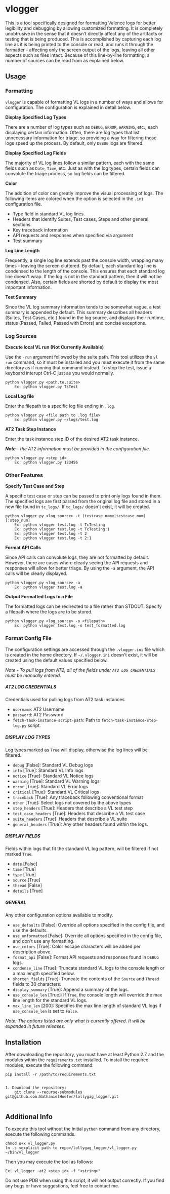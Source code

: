 # vlogger
This is a tool specifically designed for formatting Valence logs for better legibility and debugging by allowing customized formatting. It is completely unobtrusive in the sense that it doesn't directly affect any of the artifacts or testing that is being produced. This is accomplished by capturing each log line as it is being printed to the console or read, and runs it through the formatter - affecting only the screen output of the logs, leaving all other aspects such as files intact. Because of this line-by-line formatting, a number of sources can be read from as explained below.

## Usage

### Formatting

`vlogger` is capable of formatting VL logs in a number of ways and allows for configuration.
The configuration is explained in detail below. 

**Display Specified Log Types**

There are a number of log types such as `DEBUG`, `ERROR`, `WARNING`, etc., each displaying certain information.
Often, there are log types that list unnecessary information for triage, so providing a way for filtering those logs speed up the process. 
By default, only `DEBUG` logs are filtered.

**Display Specified Log Fields**

The majority of VL log lines follow a similar pattern, each with the same fields such as `Date`, `Time`, etc.
Just as with the log types, certain fields can convolute the triage process, so log fields can be filtered.

**Color**

The addition of color can greatly improve the visual processing of logs. 
The following items are colored when the option is selected in the `.ini` configuration file.
* Type field in standard VL log lines.
* Headers that identify Suites, Test cases, Steps and other general sections.
* Key traceback information
* API requests and responses when specified via argument
* Test summary
    
**Log Line Length**

Frequently, a single log line extends past the console width, wrapping many times - leaving the screen cluttered.
By default, each standard log line is condensed to the length of the console. 
This ensures that each standard log line doesn't wrap. 
If the log is not in the standard pattern, then it will not be condensed.
Also, certain fields are shorted by default to display the most important information.

**Test Summary**

Since the VL log summary information tends to be somewhat vague, a test summary is appended by default.
This summary describes all headers (Suites, Test Cases, etc.) found in the log source, 
and displays their runtime, status (Passed, Failed, Passed with Errors) and concise exceptions.

### Log Sources

**Execute local VL run (Not Currently Available)** 

Use the `-run` argument followed by the suite path. This tool utilizes the `vl run` command, so it must be installed and you must execute it from the same directory as if running that command instead. To stop the test, issue a keyboard interupt Ctrl-C just as you would normally.

```
python vlogger.py <path.to.suite>
    Ex: python vlogger.py TsTest
```

**Local Log file**

Enter the filepath to a specific log file ending in `.log`. 

```
python vlogger.py <file path to .log file>
    Ex: python vlogger.py ~/logs/test.log
```

**AT2 Task Step Instance**

Enter the task instance step ID of the desired AT2 task instance.

*__Note__ - the AT2 information must be provided in the configuration file.*

```
python vlogger.py <step id>
    Ex: python vlogger.py 123456
```
### Other Features

**Specify Test Case and Step** 

A specific test case or step can be passed to print only logs found in them.
The specified logs are first parsed from the original log file and stored in a new file found in `tc_logs/`.
If `tc_logs/` doesn't exist, it will be created. 

```
python vlogger.py <log_source> -t (testcase_name|testcase_num)[:step_num]
    Ex: python vlogger test.log -t TcTesting
    Ex: python vlogger test.log -t TcTesting:1
    Ex: python vlogger test.log -t 2
    Ex: python vlogger test.log -t 2:1
```

**Format API Calls** 

Since API calls can convolute logs, they are not formatted by default. 
However, there are cases where clearly seeing the API requests and responses will allow for better triage.
By using the `-a` argument, the API calls will be clearly displayed.

```
python vlogger.py <log_source> -a
    Ex: python vlogger test.log -a
```
**Output Formatted Logs to a File** 

The formatted logs can be redirected to a file rather than STDOUT. 
Specify a filepath where the logs are to be stored. 

```
python vlogger.py <log_source> -o <filepath>
    Ex: python vlogger test.log -o test_formatted.log
```

### Format Config File

The configuration settings are accessed through the `.vlogger.ini` file which is created in the home directory.
If `~/.vlogger.ini` doesn't exist, it will be created using the default values specified below. 

*Note - To pull logs from AT2, all of the fields under `AT2 LOG CREDENTIALS` must be manually entered.*
 
##### AT2 LOG CREDENTIALS
Credentials used for pulling logs from AT2 task instances
* `username`: AT2 Username
* `password`: AT2 Password
* `fetch-task-instance-script-path`: Path to `fetch-task-instance-step-log.py` script.

##### DISPLAY LOG TYPES
Log types marked as `True` will display, otherwise the log lines will be filtered.
* `debug` [False]: Standard VL Debug logs 
* `info` [True]: Standard VL Info logs 
* `notice` [True]: Standard VL Notice logs 
* `warning` [True]: Standard VL Warning logs 
* `error` [True]: Standard VL Error logs 
* `critical` [True]: Standard VL Critical logs 
* `traceback` [True]: Any traceback following conventional format
* `other` [True]: Select logs not covered by the above types
* `step_headers` [True]: Headers that describe a VL test step
* `test_case_headers` [True]: Headers that describe a VL test case
* `suite_headers` [True]: Headers that describe a VL suite
* `general_headers` [True]: Any other headers found within the logs.

##### DISPLAY FIELDS
Fields within logs that fit the standard VL log pattern, will be filtered if not marked `True`.
* `date` [False]
* `time` [True]
* `type` [True]
* `source` [True]
* `thread` [False]
* `details` [True]

##### GENERAL
Any other configuration options available to modify.
* `use_defaults` [False]: Override all options specified in the config file, and use the defaults.
* `use_unformatted` [False]: Override all options specified in the config file, and don't use any formatting.
* `use_colors` [True]: Color escape characters will be added per description above.
* `format_api` [False]: Format API requests and responses found in `DEBUG` logs.
* `condense_line` [True]: Truncate standard VL logs to the console length or a max length specified below.
* `shorten_fields` [True]: Truncate the contents of the `Source` and `Thread` fields to 30 characters.
* `display_summary` [True]: Append a summary of the logs.
* `use_console_len` [True]: If `True`, the console length will override the max line length for the standard VL logs.
* `max_line_len` [200]: Specifies the max line length of standard VL logs if `use_console_len` is set to `False`.

*Note: The options listed are only what is currently offered. It will be expanded in future releases.*

## Installation
After downloading the repository, you must have at least Python 2.7 and the modules within the `requirements.txt` installed. To install the required modules, execute the following command:
```
pip install -r /path/to/requirements.txt


1. Download the repository:
    git clone --recurse-submodules git@github.com:NathanielHoefer/lollygag_logger.git
    

```

## Additional Info
To execute this tool without the initial `python` command from any directory, execute the following commands.
```
chmod u+x vl_logger.py
ln -s <explicit path to repo>/lollygag_logger/vl_logger.py ~/bin/vl_logger
```
Then you may execute the tool as follows:
```
Ex: vl_logger -at2 <step id> -f "<string>"
```
Do not use PDB when using this script, it will not output correctly.
If you find any bugs or have suggestions, feel free to contact me.
